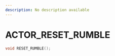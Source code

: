 ```yaml
---
description: No description available 
---
```


# ACTOR\_RESET_RUMBLE

```cpp
void RESET_RUMBLE();
```